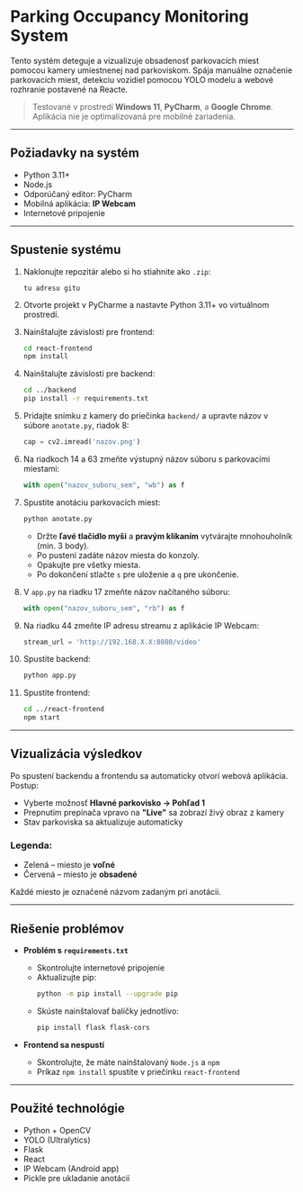 # Parking Occupancy Monitoring System

Tento systém deteguje a vizualizuje obsadenosť parkovacích miest pomocou kamery umiestnenej nad parkoviskom. Spája manuálne označenie parkovacích miest, detekciu vozidiel pomocou YOLO modelu a webové rozhranie postavené na Reacte.

> Testované v prostredí **Windows 11**, **PyCharm**, a **Google Chrome**. Aplikácia nie je optimalizovaná pre mobilné zariadenia.

---

## Požiadavky na systém

- Python 3.11+
- Node.js
- Odporúčaný editor: PyCharm
- Mobilná aplikácia: **IP Webcam**
- Internetové pripojenie

---

## Spustenie systému

1. Naklonujte repozitár alebo si ho stiahnite ako `.zip`:
    ```
    tu adresu gitu
    ```

2. Otvorte projekt v PyCharme a nastavte Python 3.11+ vo virtuálnom prostredí.

3. Nainštalujte závislosti pre frontend:
    ```bash
    cd react-frontend
    npm install
    ```

4. Nainštalujte závislosti pre backend:
    ```bash
    cd ../backend
    pip install -r requirements.txt
    ```

5. Pridajte snímku z kamery do priečinka `backend/` a upravte názov v súbore `anotate.py`, riadok 8:
    ```python
    cap = cv2.imread('nazov.png')
    ```

6. Na riadkoch 14 a 63 zmeňte výstupný názov súboru s parkovacími miestami:
    ```python
    with open("nazov_suboru_sem", "wb") as f
    ```

7. Spustite anotáciu parkovacích miest:
    ```bash
    python anotate.py
    ```

    - Držte **ľavé tlačidlo myši** a **pravým klikaním** vytvárajte mnohouholník (min. 3 body).
    - Po pustení zadáte názov miesta do konzoly.
    - Opakujte pre všetky miesta.
    - Po dokončení stlačte `s` pre uloženie a `q` pre ukončenie.

8. V `app.py` na riadku 17 zmeňte názov načítaného súboru:
    ```python
    with open("nazov_suboru_sem", "rb") as f
    ```

9. Na riadku 44 zmeňte IP adresu streamu z aplikácie IP Webcam:
    ```python
    stream_url = 'http://192.168.X.X:8080/video'
    ```

10. Spustite backend:
    ```bash
    python app.py
    ```

11. Spustite frontend:
    ```bash
    cd ../react-frontend
    npm start
    ```

---

## Vizualizácia výsledkov

Po spustení backendu a frontendu sa automaticky otvorí webová aplikácia. Postup:

- Vyberte možnosť **Hlavné parkovisko → Pohľad 1**
- Prepnutím prepínača vpravo na **"Live"** sa zobrazí živý obraz z kamery
- Stav parkoviska sa aktualizuje automaticky

### Legenda:
- Zelená – miesto je **voľné**
- Červená – miesto je **obsadené**

Každé miesto je označené názvom zadaným pri anotácii.

---

## Riešenie problémov

- **Problém s `requirements.txt`**
    - Skontrolujte internetové pripojenie
    - Aktualizujte pip:
        ```bash
        python -m pip install --upgrade pip
        ```
    - Skúste nainštalovať balíčky jednotlivo:
        ```bash
        pip install flask flask-cors
        ```

- **Frontend sa nespustí**
    - Skontrolujte, že máte nainštalovaný `Node.js` a `npm`
    - Príkaz `npm install` spustite v priečinku `react-frontend`

---

## Použité technológie

- Python + OpenCV
- YOLO (Ultralytics)
- Flask
- React
- IP Webcam (Android app)
- Pickle pre ukladanie anotácií
